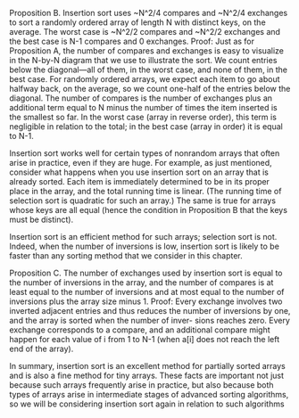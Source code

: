 Proposition B. Insertion sort uses ~N^2/4 compares and ~N^2/4 exchanges to sort
a randomly ordered array of length N with distinct keys, on the average. The worst
case is ~N^2/2 compares and ~N^2/2 exchanges and the best case is N-1 compares
and 0 exchanges.
Proof: Just as for Proposition A, the number of compares and exchanges is easy to
visualize in the N-by-N diagram that we use to illustrate the sort. We count entries
below the diagonal—all of them, in the worst case, and none of them, in the best
case. For randomly ordered arrays, we expect each item to go about halfway back,
on the average, so we count one-half of the entries below the diagonal.
The number of compares is the number of exchanges plus an additional term
equal to N minus the number of times the item inserted is the smallest so far. In the
worst case (array in reverse order), this term is negligible in relation to the total; in
the best case (array in order) it is equal to N-1.


Insertion sort works well for certain types of nonrandom arrays that often arise in
practice, even if they are huge. 
For example, as just mentioned, consider what happens
when you use insertion sort on an array that is already sorted. Each item is immediately
determined to be in its proper place in the array, and the total running time is linear.
(The running time of selection sort is quadratic for such an array.) The same is true
for arrays whose keys are all equal (hence the condition in Proposition B that the keys
must be distinct).


Insertion sort is an efficient method for such arrays; selection sort is not. Indeed, when
the number of inversions is low, insertion sort is likely to be faster than any sorting
method that we consider in this chapter.



Proposition C. The number of exchanges used by insertion sort is equal to the
number of inversions in the array, and the number of compares is at least equal to
the number of inversions and at most equal to the number of inversions plus the
array size minus 1.
Proof: Every exchange involves two inverted adjacent entries and thus reduces the
number of inversions by one, and the array is sorted when the number of inver-
sions reaches zero. Every exchange corresponds to a compare, and an additional
compare might happen for each value of i from 1 to N-1 (when a[i] does not
reach the left end of the array).

In summary, insertion sort is an excellent method for partially sorted arrays and is also
a fine method for tiny arrays. These facts are important not just because such arrays
frequently arise in practice, but also because both types of arrays arise in intermediate
stages of advanced sorting algorithms, so we will be considering insertion sort again in
relation to such algorithms